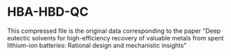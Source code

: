 # HBA-HBD-QC
This compressed file is the original data corresponding to the paper "Deep eutectic solvents for high-efficiency recovery of valuable metals from spent lithium-ion batteries: Rational design and mechanistic insights"
